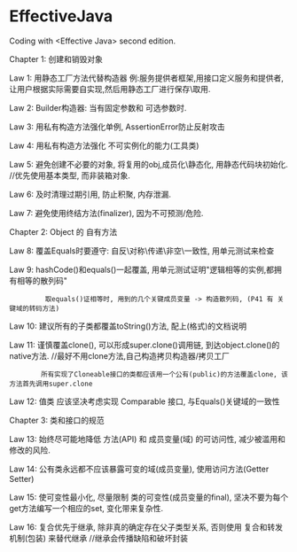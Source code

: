 # EffectiveJava
Coding with &lt;Effective Java> second edition.

Chapter 1: 创建和销毁对象

Law 1: 用静态工厂方法代替构造器  例:服务提供者框架,用接口定义服务和提供者, 让用户根据实际需要自实现,然后用静态工厂进行保存\取用.

Law 2: Builder构造器: 当有固定参数和 可选参数时.

Law 3: 用私有构造方法强化单例, AssertionError防止反射攻击

Law 4: 用私有构造方法强化 不可实例化的能力(工具类)

Law 5: 避免创建不必要的对象, 将复用的obj,成员化\静态化, 用静态代码块初始化.   //优先使用基本类型, 而非装箱对象.

Law 6: 及时清理过期引用, 防止积聚, 内存泄漏.

Law 7: 避免使用终结方法(finalizer), 因为不可预测/危险.

Chapter 2: Object 的 自有方法

Law 8: 覆盖Equals时要遵守: 自反\对称\传递\非空\一致性, 用单元测试来检查

Law 9: hashCode()和equals()一起覆盖, 用单元测试证明"逻辑相等的实例,都拥有相等的散列码"

             取equals()证相等时, 用到的几个关键成员变量 -> 构造散列码, (P41 有 关键域的转码方法)

Law 10: 建议所有的子类都覆盖toString()方法, 配上(格式)的文档说明

Law 11: 谨慎覆盖clone(), 可以形成super.clone()调用链, 到达object.clone()的native方法.  //最好不用clone方法,自己构造拷贝构造器/拷贝工厂

            所有实现了Cloneable接口的类都应该用一个公有(public)的方法覆盖clone, 该方法首先调用super.clone

Law 12: 值类 应该坚决考虑实现 Comparable 接口, 与Equals()关键域的一致性

Chapter 3: 类和接口的规范

Law 13: 始终尽可能地降低 方法(API) 和 成员变量(域) 的可访问性, 减少被滥用和修改的风险.

Law 14: 公有类永远都不应该暴露可变的域(成员变量), 使用访问方法(Getter Setter)

Law 15: 使可变性最小化, 尽量限制 类的可变性(成员变量的final), 坚决不要为每个get方法编写一个相应的set, 变化带来复杂性.

Law 16: 复合优先于继承, 除非真的确定存在父子类型关系, 否则使用 复合和转发机制(包装) 来替代继承 //继承会传播缺陷和破坏封装